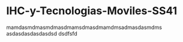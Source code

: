 # IHC-y-Tecnologias-Moviles-SS41

mamdasmdmasmdmasdmamsdmasdmamdmsadmasdasmdms
asdasdasdasdasdsd
dsdfsfd

